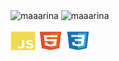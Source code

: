 
 <img style="margin-top: 24px" src="https://github-readme-stats.vercel.app/api/top-langs?username=maaarina&show_icons=true&theme=codeSTACKr&locale=pt-br&layout=compact&border_radius=0&card_width=445" alt="maaarina" />

<img style="margin-top: 24px" src="https://github-readme-stats.vercel.app/api?username=maaarina&show_icons=true&theme=codeSTACKr&locale=pt-br&border_radius=0" alt="maaarina" />
  
  
<div style="display: inline_block"> <br>
  <img align="center" alt="M-Js" height="30" width="40" src="https://raw.githubusercontent.com/devicons/devicon/master/icons/javascript/javascript-plain.svg">
  <img align="center" alt="M-HTML" height="30" width="40" src="https://raw.githubusercontent.com/devicons/devicon/master/icons/html5/html5-original.svg">
  <img align="center" alt="M-CSS" height="30" width="40" src="https://raw.githubusercontent.com/devicons/devicon/master/icons/css3/css3-original.svg">
  
</div>
 
 
 
